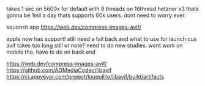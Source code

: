 takes 1 sec on 5600x for default with 8 threads
on 16thread hetzner x3 thats gonna be 1mil a day
thats supports 60k users. dont need to worry ever.

squoosh.app
https://web.dev/compress-images-avif/

apple now has support!
still need a fall back and what to use for launch cus avif takes too long still
or note? need to do new studies. wont work on mobile tho, have to do on back end

https://web.dev/compress-images-avif/
https://github.com/AOMediaCodec/libavif
https://ci.appveyor.com/project/louquillio/libavif/build/artifacts

